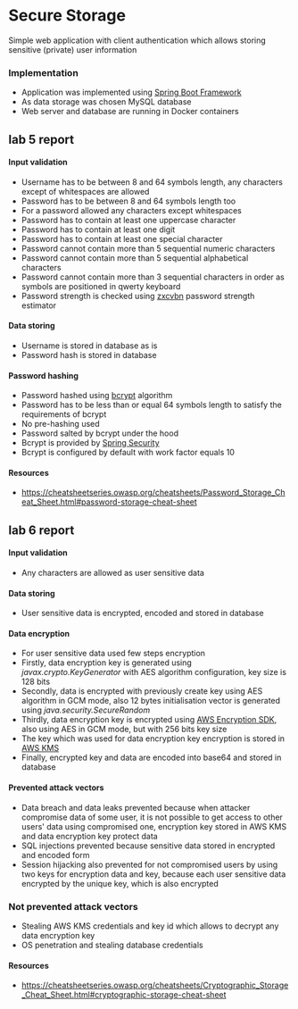 # Secure Storage

Simple web application with client authentication which allows storing sensitive (private) user information

### Implementation

- Application was implemented using [Spring Boot Framework](https://spring.io/projects/spring-boot)
- As data storage was chosen MySQL database
- Web server and database are running in Docker containers

## lab 5 report

#### Input validation

- Username has to be between 8 and 64 symbols length, any characters except of whitespaces are allowed
- Password has to be between 8 and 64 symbols length too
- For a password allowed any characters except whitespaces
- Password has to contain at least one uppercase character
- Password has to contain at least one digit
- Password has to contain at least one special character
- Password cannot contain more than 5 sequential numeric characters
- Password cannot contain more than 5 sequential alphabetical characters
- Password cannot contain more than 3 sequential characters in order as symbols are positioned in qwerty keyboard
- Password strength is checked using [zxcvbn](https://github.com/nulab/zxcvbn4j) password strength estimator

#### Data storing 

- Username is stored in database as is
- Password hash is stored in database

#### Password hashing

- Password hashed using [bcrypt](https://en.wikipedia.org/wiki/Bcrypt) algorithm
- Password has to be less than or equal 64 symbols length to satisfy the requirements of bcrypt
- No pre-hashing used
- Password salted by bcrypt under the hood 
- Bcrypt is provided by [Spring Security](https://spring.io/projects/spring-security)
- Bcrypt is configured by default with work factor equals 10

#### Resources

- https://cheatsheetseries.owasp.org/cheatsheets/Password_Storage_Cheat_Sheet.html#password-storage-cheat-sheet

## lab 6 report

#### Input validation

- Any characters are allowed as user sensitive data

#### Data storing

- User sensitive data is encrypted, encoded and stored in database

#### Data encryption

- For user sensitive data used few steps encryption
- Firstly, data encryption key is generated using *javax.crypto.KeyGenerator* with AES algorithm configuration, key size is 128 bits
- Secondly, data is encrypted with previously create key using AES algorithm in GCM mode, also 12 bytes initialisation vector is generated using *java.security.SecureRandom*
- Thirdly, data encryption key is encrypted using [AWS Encryption SDK](https://docs.aws.amazon.com/encryption-sdk/latest/developer-guide/introduction.html), also using AES in GCM mode, but with 256 bits key size
- The key which was used for data encryption key encryption is stored in [AWS KMS](https://aws.amazon.com/en/kms)
- Finally, encrypted key and data are encoded into base64 and stored in database

#### Prevented attack vectors

- Data breach and data leaks prevented because when attacker compromise data of some user, it is not possible to get access to other users' data using compromised one, encryption key stored in AWS KMS and data encryption key protect data
- SQL injections prevented because sensitive data stored in encrypted and encoded form
- Session hijacking also prevented for not compromised users by using two keys for encryption data and key, because each user sensitive data encrypted by the unique key, which is also encrypted

### Not prevented attack vectors

- Stealing AWS KMS credentials and key id which allows to decrypt any data encryption key
- OS penetration and stealing database credentials

#### Resources

- https://cheatsheetseries.owasp.org/cheatsheets/Cryptographic_Storage_Cheat_Sheet.html#cryptographic-storage-cheat-sheet
